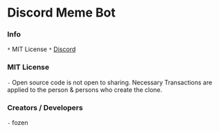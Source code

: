 # Discord Meme Bot
### Info
`*` MIT License
`*` [Discord](https://discord.gg/DWRkjzCxxe)



### MIT License
`-` Open source code is not open to sharing. Necessary Transactions are applied to the person & persons who create the clone.



### Creators / Developers
`-` fozen
